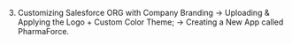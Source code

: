 3. Customizing Salesforce ORG with Company Branding
-> Uploading & Applying the Logo + Custom Color Theme;
-> Creating a New App called PharmaForce.
